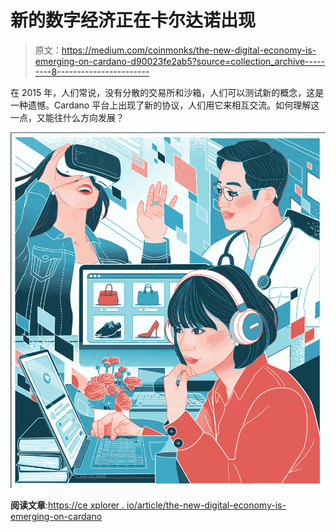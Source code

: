 # 新的数字经济正在卡尔达诺出现

> 原文：<https://medium.com/coinmonks/the-new-digital-economy-is-emerging-on-cardano-d90023fe2ab5?source=collection_archive---------8----------------------->

在 2015 年，人们常说，没有分散的交易所和沙箱，人们可以测试新的概念，这是一种遗憾。Cardano 平台上出现了新的协议，人们用它来相互交流。如何理解这一点，又能往什么方向发展？

![](img/1459ca0bf52a89f0b7a347a2cce7131e.png)

**阅读文章**:[https://ce xplorer . io/article/the-new-digital-economy-is-emerging-on-cardano](https://cexplorer.io/article/the-new-digital-economy-is-emerging-on-cardano)